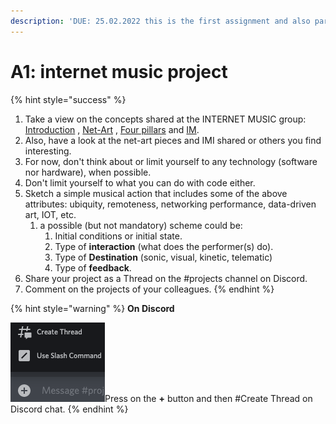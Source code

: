 ```yaml
---
description: 'DUE: 25.02.2022 this is the first assignment and also part of the last one.'
---
```


# A1: internet music project

{% hint style="success" %}
1. Take a view on the concepts shared at the INTERNET MUSIC group: [Introduction](../internet-music/introduction.md) , [Net-Art](../internet-music/net-art.md) , [Four pillars](../internet-music/the-four-pillars-of-internet-music.md) and [IM](../internet-music/im-a-case-of-generative-music.md).&#x20;
2. Also, have a look at the net-art pieces and IMI shared or others you find interesting.
3. For now, don't think about or limit yourself to any technology (software nor hardware), when possible.
4. Don't limit yourself to what you can do with code either.
5. Sketch a simple musical action that includes some of the above attributes: ubiquity, remoteness, networking performance, data-driven art, IOT, etc.
   1. a possible (but not mandatory) scheme could be:&#x20;
      1. Initial conditions or initial state.&#x20;
      2. Type of **interaction** (what does the performer(s) do).&#x20;
      3. Type of **Destination** (sonic, visual, kinetic, telematic)
      4. Type of **feedback**.
6. Share your project as a Thread on the #projects channel on Discord.
7. Comment on the projects of your colleagues.
{% endhint %}

{% hint style="warning" %}
**On Discord**

![](<../.gitbook/assets/image (3).png>)Press on the **+** button and then #Create Thread on Discord chat.
{% endhint %}
